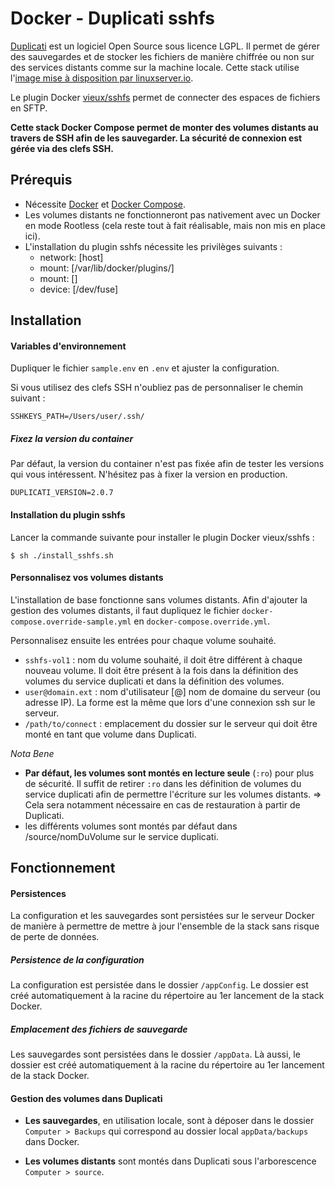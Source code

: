 # Docker - Duplicati sshfs

[Duplicati](https://www.duplicati.com/) est un logiciel Open Source sous licence LGPL. Il permet de gérer des sauvegardes et de stocker les fichiers de manière chiffrée ou non sur des services distants comme sur la machine locale.
Cette stack utilise l'[image mise à disposition par linuxserver.io](https://hub.docker.com/r/linuxserver/duplicati).

Le plugin Docker [vieux/sshfs](vieux/sshfs) permet de connecter des espaces de fichiers en SFTP.

**Cette stack Docker Compose permet de monter des volumes distants au travers de SSH afin de les sauvegarder. La sécurité de connexion est gérée via des clefs SSH.**



## Prérequis

- Nécessite [Docker](https://www.docker.com) et [Docker Compose](https://docs.docker.com/compose/).
- Les volumes distants ne fonctionneront pas nativement avec un Docker en mode Rootless (cela reste tout à fait réalisable, mais non mis en place ici).
- L'installation du plugin sshfs nécessite les privilèges suivants :
  - network: [host]
  - mount: [/var/lib/docker/plugins/]
  - mount: []
  - device: [/dev/fuse]



## Installation

#### Variables d'environnement

Dupliquer le fichier ```sample.env``` en ```.env``` et ajuster la configuration.

Si vous utilisez des clefs SSH n'oubliez pas de personnaliser le chemin suivant :

```shell
SSHKEYS_PATH=/Users/user/.ssh/
```

##### Fixez la version du container

Par défaut, la version du container n'est pas fixée afin de tester les versions qui vous intéressent. N'hésitez pas à fixer la version en production.

```shell
DUPLICATI_VERSION=2.0.7
```

#### Installation du plugin sshfs

Lancer la commande suivante pour installer le plugin Docker vieux/sshfs :

```shell
$ sh ./install_sshfs.sh
```

#### Personnalisez vos volumes distants

L'installation de base fonctionne sans volumes distants. Afin d'ajouter la gestion des volumes distants, il faut dupliquez le fichier ```docker-compose.override-sample.yml``` en ```docker-compose.override.yml```.

Personnalisez ensuite les entrées pour chaque volume souhaité.

- ``sshfs-vol1`` : nom du volume souhaité, il doit être différent à chaque nouveau volume. Il doit être présent à la fois dans la définition des volumes du service duplicati et dans la définition des volumes.
- ``user@domain.ext`` : nom d'utilisateur [@] nom de domaine du serveur (ou adresse IP). La forme est la même que lors d'une connexion ssh sur le serveur.
- ``/path/to/connect`` : emplacement du dossier sur le serveur qui doit être monté en tant que volume dans Duplicati.

*Nota Bene*

- **Par défaut, les volumes sont montés en lecture seule** (``:ro``) pour plus de sécurité. Il suffit de retirer ``:ro`` dans les définition de volumes du service duplicati afin de permettre l'écriture sur les volumes distants.
  => Cela sera notamment nécessaire en cas de restauration à partir de Duplicati.
- les différents volumes sont montés par défaut dans /source/nomDuVolume sur le service duplicati.



## Fonctionnement

#### Persistences

La configuration et les sauvegardes sont persistées sur le serveur Docker de manière à permettre de mettre à jour l'ensemble de la stack sans risque de perte de données.

##### Persistence de la configuration

La configuration est persistée dans le dossier ``/appConfig``. Le dossier est créé automatiquement à la racine du répertoire au 1er lancement de la stack Docker.

##### Emplacement des fichiers de sauvegarde

Les sauvegardes sont persistées dans le dossier ``/appData``. Là aussi, le dossier est créé automatiquement à la racine du répertoire au 1er lancement de la stack Docker.

#### Gestion des volumes dans Duplicati

- **Les sauvegardes**, en utilisation locale, sont à déposer dans le dossier ``Computer > Backups`` qui correspond au dossier local ``appData/backups`` dans Docker.

- **Les volumes distants** sont montés dans Duplicati sous l'arborescence ``Computer > source``.